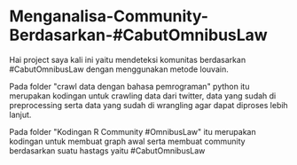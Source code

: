# Menganalisa-Community-Berdasarkan-#CabutOmnibusLaw

Hai project saya kali ini yaitu mendeteksi komunitas berdasarkan #CabutOmnibusLaw dengan menggunakan metode louvain. 

Pada folder "crawl data dengan bahasa pemrograman" python 
itu merupakan kodingan untuk crawling data dari twitter, data yang sudah di preprocessing serta data yang sudah di wrangling agar dapat diproses lebih lanjut.

Pada folder "Kodingan R Community #OmnibusLaw" itu merupakan kodingan untuk membuat graph awal serta membuat community berdasarkan suatu hastags yaitu #CabutOmnibusLaw
